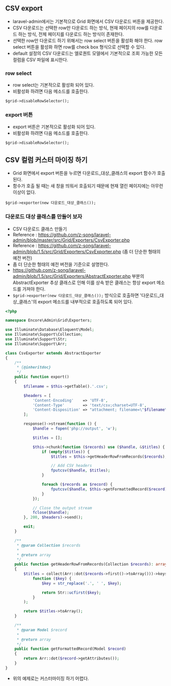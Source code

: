 ## CSV export
- laravel-admin에서는 기본적으로 Grid 화면에서 CSV 다운로드 버튼을 제공한다.
- CSV 다운로드는 선택한 row만 다운로드 하는 방식, 현재 페이지의 row를 다운로드 하는 방식, 전체 페이지를 다운로드 하는 방식이 존재한다.
- 선택한 row만 다운로드 하기 위해서는 row select 버튼을 활성화 해야 한다. row select 버튼을 활성화 하면 row를 check box 형식으로 선택할 수 있다.
- default 설정의 CSV 다운로드는 엘로퀀트 모델에서 기본적으로 조회 가능한 모든 컬럼을 CSV 파일에 표시한다.

### row select
- row select는 기본적으로 활성화 되어 있다.
- 비활성화 하려면 다음 메소드를 호출한다.
```
$grid->disableRowSelector();
```

### export 버튼
- export 버튼은 기본적으로 활성화 되어 있다.
- 비활성화 하려면 다음 메소드를 호출한다.
```
$grid->disableRowSelector();
```

## CSV 컬럼 커스터 마이징 하기
- Grid 화면에서 export 버튼을 누르면 다운로드_대상_클래스의 export 함수가 호출된다.
- 함수가 호출 될 때는 새 창을 띄워서 호출되기 때문에 현재 열린 페이지에는 아무런 이상이 없다.
```
$grid->exporter(new 다운로드_대상_클래스());
```

### 다운로드 대상 클래스를 만들어 보자
- CSV 다운로드 클래스 만들기
- Reference : https://github.com/z-song/laravel-admin/blob/master/src/Grid/Exporters/CsvExporter.php
- Reference : https://github.com/z-song/laravel-admin/blob/1.5/src/Grid/Exporters/CsvExporter.php (좀 더 단순한 형태의 예전 버전)
- 좀 더 단순한 형태의 예전 버전을 기준으로 설명한다.
- https://github.com/z-song/laravel-admin/blob/1.5/src/Grid/Exporters/AbstractExporter.php 부분의 AbstractExporter 추상 클래스로 인해 이를 상속 받은 클래스는 항상 export 메소드를 가져야 한다.
- `$grid->exporter(new 다운로드_대상_클래스());` 방식으로 호출하면 '다운로드_대상_클래스'의 export 메소드를 내부적으로 호출하도록 되어 있다.
```php
<?php

namespace Encore\Admin\Grid\Exporters;

use Illuminate\Database\Eloquent\Model;
use Illuminate\Support\Collection;
use Illuminate\Support\Str;
use Illuminate\Support\Arr;

class CsvExporter extends AbstractExporter
{
    /**
     * {@inheritdoc}
     */
    public function export()
    {
        $filename = $this->getTable().'.csv';

        $headers = [
            'Content-Encoding'    => 'UTF-8',
            'Content-Type'        => 'text/csv;charset=UTF-8',
            'Content-Disposition' => "attachment; filename=\"$filename\"",
        ];

        response()->stream(function () {
            $handle = fopen('php://output', 'w');

            $titles = [];

            $this->chunk(function ($records) use ($handle, &$titles) {
                if (empty($titles)) {
                    $titles = $this->getHeaderRowFromRecords($records);

                    // Add CSV headers
                    fputcsv($handle, $titles);
                }

                foreach ($records as $record) {
                    fputcsv($handle, $this->getFormattedRecord($record));
                }
            });

            // Close the output stream
            fclose($handle);
        }, 200, $headers)->send();

        exit;
    }

    /**
     * @param Collection $records
     *
     * @return array
     */
    public function getHeaderRowFromRecords(Collection $records): array
    {
        $titles = collect(Arr::dot($records->first()->toArray()))->keys()->map(
            function ($key) {
                $key = str_replace('.', ' ', $key);

                return Str::ucfirst($key);
            }
        );

        return $titles->toArray();
    }

    /**
     * @param Model $record
     *
     * @return array
     */
    public function getFormattedRecord(Model $record)
    {
        return Arr::dot($record->getAttributes());
    }
}
```
- 위의 예제로는 커스터마이징 하기 어렵다.
